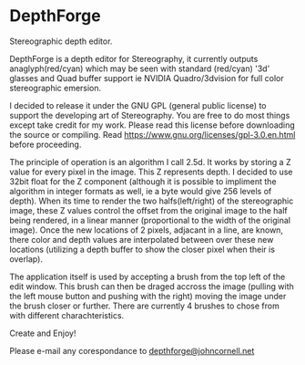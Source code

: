 # DepthForge
Stereographic depth editor.

DepthForge is a depth editor for Stereography, it currently outputs anaglyph(red/cyan) which may be seen with standard
(red/cyan) '3d' glasses and Quad buffer support ie NVIDIA Quadro/3dvision for full color stereographic emersion.

I decided to release it under the GNU GPL (general public license) to support the developing art of Stereography. You are
free to do most things except take credit for my work. Please read this license before downloading the source or compiling.
Read https://www.gnu.org/licenses/gpl-3.0.en.html before proceeding.

The principle of operation is an algorithm I call 2.5d. It works by storing a Z value for every pixel in the image. This Z
represents depth. I decided to use 32bit float for the Z component (although it is possible to impliment the algorithm in 
integer formats as well, ie a byte would give 256 levels of depth). When its time to render the two halfs(left/right) of the
stereographic image, these Z values control the offset from the original image to the half being rendered, in a linear manner
(proportional to the width of the original image). Once the new locations of 2 pixels, adjacant in a line, are known, there 
color and depth values are interpolated between over these new locations (utilizing a depth buffer to show the closer pixel 
when their is overlap).

The application itself is used by accepting a brush from the top left of the edit window. This brush can then be draged accross
the image (pulling with the left mouse button and pushing with the right) moving the image under the brush closer or further.
There are currently 4 brushes to chose from with different charachteristics.

Create and Enjoy!

Please e-mail any corespondance to depthforge@johncornell.net
